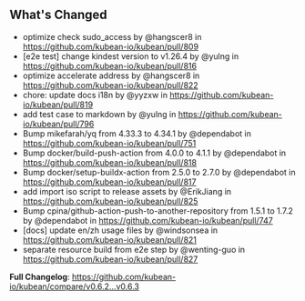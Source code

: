 ## What's Changed
* optimize check sudo_access by @hangscer8 in https://github.com/kubean-io/kubean/pull/809
* [e2e test] change kindest version to v1.26.4 by @yulng in https://github.com/kubean-io/kubean/pull/816
* optimize accelerate address by @hangscer8 in https://github.com/kubean-io/kubean/pull/822
* chore: update docs i18n by @yyzxw in https://github.com/kubean-io/kubean/pull/819
* add test case to markdown by @yulng in https://github.com/kubean-io/kubean/pull/796
* Bump mikefarah/yq from 4.33.3 to 4.34.1 by @dependabot in https://github.com/kubean-io/kubean/pull/751
* Bump docker/build-push-action from 4.0.0 to 4.1.1 by @dependabot in https://github.com/kubean-io/kubean/pull/818
* Bump docker/setup-buildx-action from 2.5.0 to 2.7.0 by @dependabot in https://github.com/kubean-io/kubean/pull/817
* add import iso script to release assets by @ErikJiang in https://github.com/kubean-io/kubean/pull/825
* Bump cpina/github-action-push-to-another-repository from 1.5.1 to 1.7.2 by @dependabot in https://github.com/kubean-io/kubean/pull/747
* [docs] update en/zh usage files by @windsonsea in https://github.com/kubean-io/kubean/pull/821
* separate resource build from e2e step by @wenting-guo in https://github.com/kubean-io/kubean/pull/827


**Full Changelog**: https://github.com/kubean-io/kubean/compare/v0.6.2...v0.6.3
